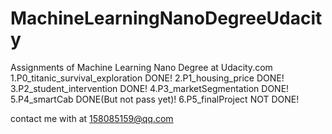 # MachineLearningNanoDegreeUdacity

Assignments of Machine Learning Nano Degree at Udacity.com
1.P0_titanic_survival_exploration DONE!
2.P1_housing_price                DONE!
3.P2_student_intervention         DONE!
4.P3_marketSegmentation                    DONE!
5.P4_smartCab                     DONE(But not pass yet)!
6.P5_finalProject                 NOT DONE!

contact me with at 158085159@qq.com
